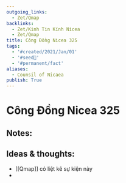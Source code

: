 ```yaml
---
outgoing_links:
  - Zet/Qmap
backlinks:
  - Zet/Kinh Tin Kính Nicea
  - Zet/Qmap
title: Công Đồng Nicea 325
tags:
  - '#created/2021/Jan/01'
  - '#seed🥜'
  - '#permanent/fact'
aliases:
  - Counsil of Nicaea
publish: True
---
```

# Công Đồng Nicea 325

## Notes:


## Ideas & thoughts:
- [[Qmap]] có liệt kê sự kiện này
- 
